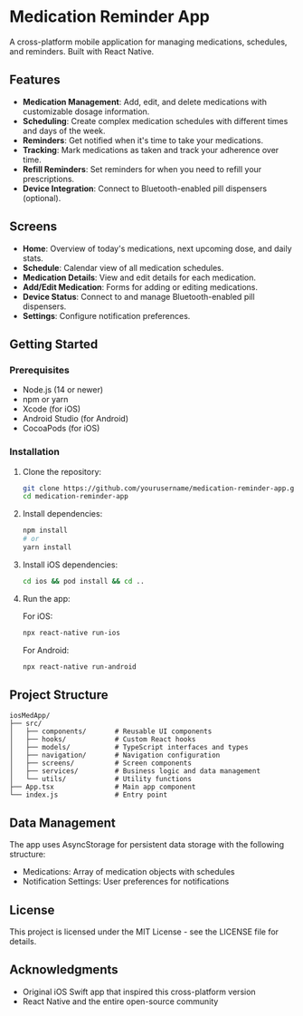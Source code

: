 # Medication Reminder App

A cross-platform mobile application for managing medications, schedules, and reminders. Built with React Native.

## Features

- **Medication Management**: Add, edit, and delete medications with customizable dosage information.
- **Scheduling**: Create complex medication schedules with different times and days of the week.
- **Reminders**: Get notified when it's time to take your medications.
- **Tracking**: Mark medications as taken and track your adherence over time.
- **Refill Reminders**: Set reminders for when you need to refill your prescriptions.
- **Device Integration**: Connect to Bluetooth-enabled pill dispensers (optional).

## Screens

- **Home**: Overview of today's medications, next upcoming dose, and daily stats.
- **Schedule**: Calendar view of all medication schedules.
- **Medication Details**: View and edit details for each medication.
- **Add/Edit Medication**: Forms for adding or editing medications.
- **Device Status**: Connect to and manage Bluetooth-enabled pill dispensers.
- **Settings**: Configure notification preferences.

## Getting Started

### Prerequisites

- Node.js (14 or newer)
- npm or yarn
- Xcode (for iOS)
- Android Studio (for Android)
- CocoaPods (for iOS)

### Installation

1. Clone the repository:
   ```bash
   git clone https://github.com/yourusername/medication-reminder-app.git
   cd medication-reminder-app
   ```

2. Install dependencies:
   ```bash
   npm install
   # or
   yarn install
   ```

3. Install iOS dependencies:
   ```bash
   cd ios && pod install && cd ..
   ```

4. Run the app:

   For iOS:
   ```bash
   npx react-native run-ios
   ```

   For Android:
   ```bash
   npx react-native run-android
   ```

## Project Structure

```
iosMedApp/
├── src/
│   ├── components/       # Reusable UI components
│   ├── hooks/            # Custom React hooks
│   ├── models/           # TypeScript interfaces and types
│   ├── navigation/       # Navigation configuration
│   ├── screens/          # Screen components
│   ├── services/         # Business logic and data management
│   └── utils/            # Utility functions
├── App.tsx               # Main app component
└── index.js              # Entry point
```

## Data Management

The app uses AsyncStorage for persistent data storage with the following structure:

- Medications: Array of medication objects with schedules
- Notification Settings: User preferences for notifications

## License

This project is licensed under the MIT License - see the LICENSE file for details.

## Acknowledgments

- Original iOS Swift app that inspired this cross-platform version
- React Native and the entire open-source community
